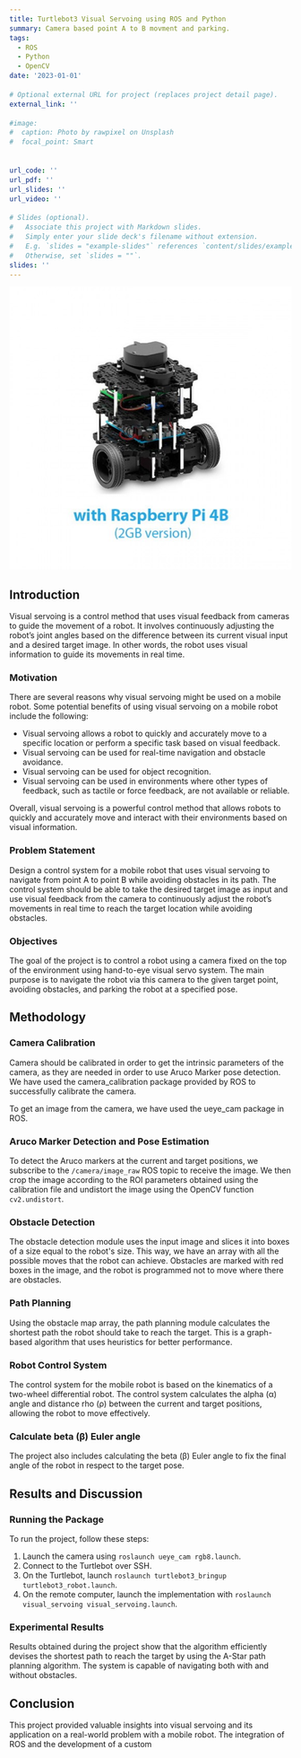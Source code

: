 ```yaml
---
title: Turtlebot3 Visual Servoing using ROS and Python
summary: Camera based point A to B movment and parking.
tags:
  - ROS
  - Python
  - OpenCV
date: '2023-01-01'

# Optional external URL for project (replaces project detail page).
external_link: ''

#image:
#  caption: Photo by rawpixel on Unsplash
#  focal_point: Smart


url_code: ''
url_pdf: ''
url_slides: ''
url_video: ''

# Slides (optional).
#   Associate this project with Markdown slides.
#   Simply enter your slide deck's filename without extension.
#   E.g. `slides = "example-slides"` references `content/slides/example-slides.md`.
#   Otherwise, set `slides = ""`.
slides: ''
---
```

![image info](assets/media/albums/demo/turtlebot3-burger.jpg)


## Introduction

Visual servoing is a control method that uses visual feedback from cameras to guide the movement of a robot. It involves continuously adjusting the robot’s joint angles based on the difference between its current visual input and a desired target image. In other words, the robot uses visual information to guide its movements in real time.

### Motivation

There are several reasons why visual servoing might be used on a mobile robot. Some potential benefits of using visual servoing on a mobile robot include the following:

- Visual servoing allows a robot to quickly and accurately move to a specific location or perform a specific task based on visual feedback.
- Visual servoing can be used for real-time navigation and obstacle avoidance.
- Visual servoing can be used for object recognition.
- Visual servoing can be used in environments where other types of feedback, such as tactile or force feedback, are not available or reliable.

Overall, visual servoing is a powerful control method that allows robots to quickly and accurately move and interact with their environments based on visual information.

### Problem Statement

Design a control system for a mobile robot that uses visual servoing to navigate from point A to point B while avoiding obstacles in its path. The control system should be able to take the desired target image as input and use visual feedback from the camera to continuously adjust the robot’s movements in real time to reach the target location while avoiding obstacles.

### Objectives

The goal of the project is to control a robot using a camera fixed on the top of the environment using hand-to-eye visual servo system. The main purpose is to navigate the robot via this camera to the given target point, avoiding obstacles, and parking the robot at a specified pose.

## Methodology

### Camera Calibration

Camera should be calibrated in order to get the intrinsic parameters of the camera, as they are needed in order to use Aruco Marker pose detection. We have used the camera_calibration package provided by ROS to successfully calibrate the camera.

To get an image from the camera, we have used the ueye_cam package in ROS.

### Aruco Marker Detection and Pose Estimation

To detect the Aruco markers at the current and target positions, we subscribe to the `/camera/image_raw` ROS topic to receive the image. We then crop the image according to the ROI parameters obtained using the calibration file and undistort the image using the OpenCV function `cv2.undistort`.

### Obstacle Detection

The obstacle detection module uses the input image and slices it into boxes of a size equal to the robot's size. This way, we have an array with all the possible moves that the robot can achieve. Obstacles are marked with red boxes in the image, and the robot is programmed not to move where there are obstacles.


### Path Planning

Using the obstacle map array, the path planning module calculates the shortest path the robot should take to reach the target. This is a graph-based algorithm that uses heuristics for better performance.

### Robot Control System

The control system for the mobile robot is based on the kinematics of a two-wheel differential robot. The control system calculates the alpha (α) angle and distance rho (ρ) between the current and target positions, allowing the robot to move effectively.

### Calculate beta (β) Euler angle

The project also includes calculating the beta (β) Euler angle to fix the final angle of the robot in respect to the target pose.

## Results and Discussion

### Running the Package

To run the project, follow these steps:

1. Launch the camera using `roslaunch ueye_cam rgb8.launch`.
2. Connect to the Turtlebot over SSH.
3. On the Turtlebot, launch `roslaunch turtlebot3_bringup turtlebot3_robot.launch`.
4. On the remote computer, launch the implementation with `roslaunch visual_servoing visual_servoing.launch`.

### Experimental Results

Results obtained during the project show that the algorithm efficiently devises the shortest path to reach the target by using the A-Star path planning algorithm. The system is capable of navigating both with and without obstacles.

## Conclusion

This project provided valuable insights into visual servoing and its application on a real-world problem with a mobile robot. The integration of ROS and the development of a custom